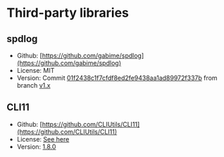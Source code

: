 # Third-party libraries

## spdlog

- Github: [https://github.com/gabime/spdlog](https://github.com/gabime/spdlog)
- License: MIT
- Version: Commit [01f2438c1f7cfdf8ed2fe9438aa1ad89972f337b](https://github.com/gabime/spdlog/tree/01f2438c1f7cfdf8ed2fe9438aa1ad89972f337b) from branch [v1.x](https://github.com/gabime/spdlog/tree/v1.x)

## CLI11

- Github: [https://github.com/CLIUtils/CLI11](https://github.com/CLIUtils/CLI11)
- License: [See here](https://github.com/CLIUtils/CLI11#license)
- Version: [1.8.0](https://github.com/CLIUtils/CLI11/releases/tag/v1.8.0)
